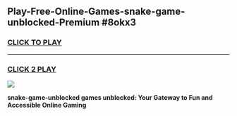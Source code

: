 
## Play-Free-Online-Games-snake-game-unblocked-Premium #8okx3
<h3>
<a href="https://premium.freeplayer.one?title=snake-game-unblocked&ref=8M">CLICK TO PLAY</a></h3>
<hr>

<h3>
<a href="https://premium.freeplayer.one?title=snake-game-unblocked&ref=8M">CLICK 2 PLAY</a>
  
</h3>

<a href="https://premium.freeplayer.one?title=snake-game-unblocked&ref=8M"><img src="https://clearcache.store/games.png"></a>


**snake-game-unblocked games unblocked: Your Gateway to Fun and Accessible Online Gaming**
